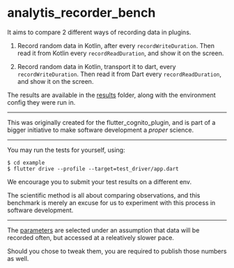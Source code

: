 # analytis_recorder_bench

It aims to compare 2 different ways of recording data in plugins.

1. Record random data in Kotlin, after every `recordWriteDuration`.
    Then read it from Kotlin every `recordReadDuration`, and show it on the screen.

2. Record random data in Kotlin, transport it to dart, every `recordWriteDuration`.
    Then read it from Dart every `recordReadDuration`, and show it on the screen.

The results are available in the [results](results) folder, along with the environment config they were run in.

---

This was originally created for the flutter_cognito_plugin,
and is part of a bigger initiative to make software development a _proper_ science.

---

You may run the tests for yourself, using:

```
$ cd example
$ flutter drive --profile --target=test_driver/app.dart
```

We encourage you to submit your test results on a different env.

The scientific method is all about comparing observations,
and this benchmark is merely an excuse for us to experiment with this process in software development.

---

The [parameters](example/test_driver/app_test.dart) are selected under an assumption that data will be recorded often,
but accessed at a releatively slower pace.

Should you chose to tweak them, you are required to publish those numbers as well.
